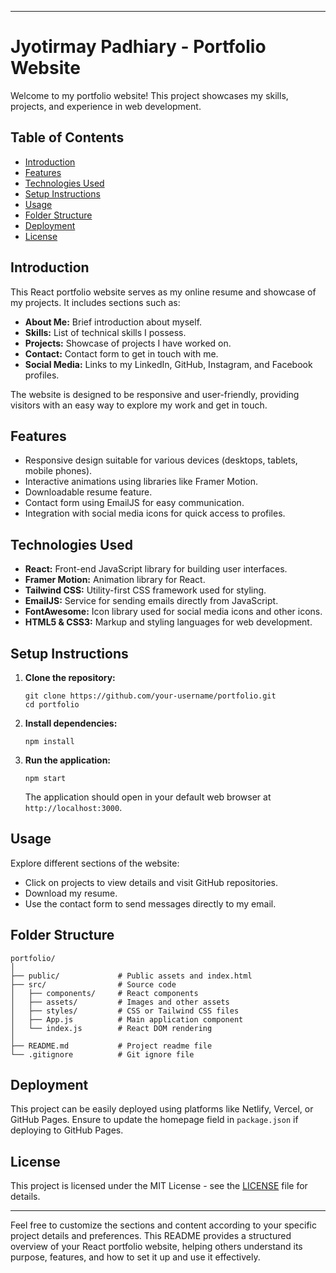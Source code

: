 
---

# Jyotirmay Padhiary - Portfolio Website

Welcome to my portfolio website! This project showcases my skills, projects, and experience in web development.

## Table of Contents

- [Introduction](#introduction)
- [Features](#features)
- [Technologies Used](#technologies-used)
- [Setup Instructions](#setup-instructions)
- [Usage](#usage)
- [Folder Structure](#folder-structure)
- [Deployment](#deployment)
- [License](#license)

## Introduction

This React portfolio website serves as my online resume and showcase of my projects. It includes sections such as:
- **About Me:** Brief introduction about myself.
- **Skills:** List of technical skills I possess.
- **Projects:** Showcase of projects I have worked on.
- **Contact:** Contact form to get in touch with me.
- **Social Media:** Links to my LinkedIn, GitHub, Instagram, and Facebook profiles.

The website is designed to be responsive and user-friendly, providing visitors with an easy way to explore my work and get in touch.

## Features

- Responsive design suitable for various devices (desktops, tablets, mobile phones).
- Interactive animations using libraries like Framer Motion.
- Downloadable resume feature.
- Contact form using EmailJS for easy communication.
- Integration with social media icons for quick access to profiles.

## Technologies Used

- **React:** Front-end JavaScript library for building user interfaces.
- **Framer Motion:** Animation library for React.
- **Tailwind CSS:** Utility-first CSS framework used for styling.
- **EmailJS:** Service for sending emails directly from JavaScript.
- **FontAwesome:** Icon library used for social media icons and other icons.
- **HTML5 & CSS3:** Markup and styling languages for web development.

## Setup Instructions

1. **Clone the repository:**
   ```
   git clone https://github.com/your-username/portfolio.git
   cd portfolio
   ```

2. **Install dependencies:**
   ```
   npm install
   ```

3. **Run the application:**
   ```
   npm start
   ```
   The application should open in your default web browser at `http://localhost:3000`.

## Usage

Explore different sections of the website:
- Click on projects to view details and visit GitHub repositories.
- Download my resume.
- Use the contact form to send messages directly to my email.

## Folder Structure

```
portfolio/
│
├── public/             # Public assets and index.html
├── src/                # Source code
│   ├── components/     # React components
│   ├── assets/         # Images and other assets
│   ├── styles/         # CSS or Tailwind CSS files
│   ├── App.js          # Main application component
│   └── index.js        # React DOM rendering
│
├── README.md           # Project readme file
└── .gitignore          # Git ignore file
```

## Deployment

This project can be easily deployed using platforms like Netlify, Vercel, or GitHub Pages. Ensure to update the homepage field in `package.json` if deploying to GitHub Pages.

## License

This project is licensed under the MIT License - see the [LICENSE](LICENSE) file for details.

---

Feel free to customize the sections and content according to your specific project details and preferences. This README provides a structured overview of your React portfolio website, helping others understand its purpose, features, and how to set it up and use it effectively.